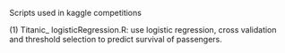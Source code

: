 Scripts used in kaggle competitions

(1) Titanic_ logisticRegression.R: use logistic regression, cross validation and threshold selection to predict survival of passengers.
